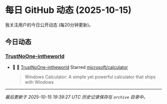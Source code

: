 # 每日 GitHub 动态 (2025-10-15)

我关注用户的今日公开动态 (每20分钟更新)。

## 今日动态

### [TrustNoOne-intheworld](https://github.com/TrustNoOne-intheworld)
- 🌟 👤 [TrustNoOne-intheworld](https://github.com/TrustNoOne-intheworld) Starred [microsoft/calculator](https://github.com/microsoft/calculator)
  > Windows Calculator: A simple yet powerful calculator that ships with Windows


---
*最后更新于 2025-10-15 19:39:27 UTC*
*历史记录保存在 `archive` 目录中。*
